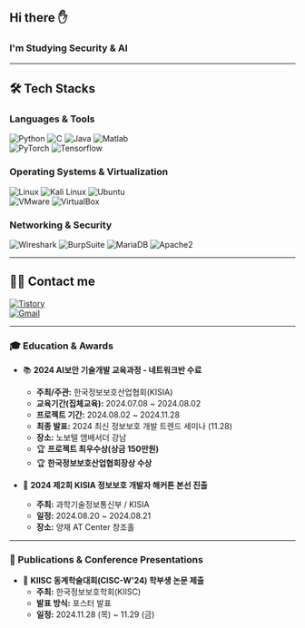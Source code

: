 ## Hi there ✋
### I'm Studying Security & AI  

---

## 🛠️ Tech Stacks  

### **Languages & Tools**  
![Python](https://img.shields.io/badge/Python-3776AB?style=flat-square&logo=Python&logoColor=white)
![C](https://img.shields.io/badge/C-A8B9CC?style=flat-square&logo=C&logoColor=white)
![Java](https://img.shields.io/badge/Java-007396?style=flat-square&logo=Java&logoColor=white)
![Matlab](https://img.shields.io/badge/Matlab-0076a8?style=flat-square&logo=Matlab&logoColor=white)  
![PyTorch](https://img.shields.io/badge/PyTorch-EE4C2C?style=flat-square&logo=PyTorch&logoColor=white)
![Tensorflow](https://img.shields.io/badge/Tensorflow-FF6F00?style=flat-square&logo=Tensorflow&logoColor=white)

### **Operating Systems & Virtualization**  
![Linux](https://img.shields.io/badge/Linux-FCC624?style=flat-square&logo=Linux&logoColor=white)
![Kali Linux](https://img.shields.io/badge/KaliLinux-557C94?style=flat-square&logo=KaliLinux&logoColor=white)
![Ubuntu](https://img.shields.io/badge/Ubuntu-E95420?style=flat-square&logo=Ubuntu&logoColor=white)  
![VMware](https://img.shields.io/badge/VMware-607078?style=flat-square&logo=VMware&logoColor=black)
![VirtualBox](https://img.shields.io/badge/VirtualBox-2F61B4?style=flat-square&logo=VirtualBox&logoColor=white)

### **Networking & Security**  
![Wireshark](https://img.shields.io/badge/Wireshark-1679A7?style=flat-square&logo=Wireshark&logoColor=white)
![BurpSuite](https://img.shields.io/badge/BurpSuite-FF6633?style=flat-square&logo=BurpSuite&logoColor=white)
![MariaDB](https://img.shields.io/badge/MariaDB-003545?style=flat-square&logo=MariaDB&logoColor=white)
![Apache2](https://img.shields.io/badge/Apache2-D22128?style=flat-square&logo=Apache&logoColor=white)

---

## 🧑‍💻 Contact me  
[![Tistory](https://img.shields.io/badge/Tistory-000000?style=flat-square&logo=Tistory&logoColor=white)](https://seungwon9201.tistory.com/)  
[![Gmail](https://img.shields.io/badge/Gmail-EA4335?style=flat-square&logo=Gmail&logoColor=white)](mailto:ey8967@gmail.com)

---

### 🎓 Education & Awards  

- 📚 **2024 AI보안 기술개발 교육과정 - 네트워크반 수료**  
  - **주최/주관:** 한국정보보호산업협회(KISIA)  
  - **교육기간(집체교육):** 2024.07.08 ~ 2024.08.02  
  - **프로젝트 기간:** 2024.08.02 ~ 2024.11.28  
  - **최종 발표:** 2024 최신 정보보호 개발 트렌드 세미나 (11.28)
  - **장소:** 노보텔 앰배서더 강남
  - 🏆 **프로젝트 최우수상(상금 150만원)**
  - 🏆 **한국정보보호산업협회장상 수상**  

- 🎯 **2024 제2회 KISIA 정보보호 개발자 해커톤 본선 진출**  
  - **주최:** 과학기술정보통신부 / KISIA  
  - **일정:** 2024.08.20 ~ 2024.08.21
  - **장소:** 양재 AT Center 창조홀  

---

### 📝 Publications & Conference Presentations  

- 📄 **KIISC 동계학술대회(CISC-W'24) 학부생 논문 제출**  
  - **주최:** 한국정보보호학회(KIISC)  
  - **발표 방식:** 포스터 발표  
  - **일정:** 2024.11.28 (목) ~ 11.29 (금)  



